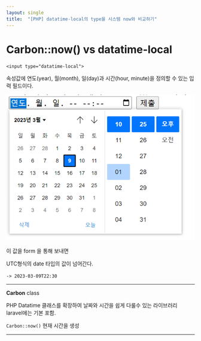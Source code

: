 ```yaml
---
layout: single
title:  "[PHP] datatime-local의 type을 시스템 now와 비교하기"
---
```


# Carbon::now() vs datatime-local


`<input type="datatime-local">` 

속성값에 연도(year), 월(month), 일(day)과 시간(hour, minute)을 정의할 수 있는 입력 필드이다.


![datatime-local](../images/datatime-local.png)

이 값을 form 을 통해 보내면

UTC형식의 date 타입의 값이 넘어간다.

`-> 2023-03-09T22:30`


---

**Carbon** class

PHP Datatime 클래스를 확장하여 날짜와 시간을 쉽게 다룰수 있는 라이브러리 laravel에는 기본 포함.

`Carbon::now()` 현재 시간을 생성

---


